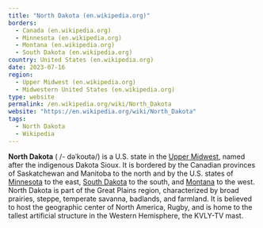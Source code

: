 ```yaml
---
title: "North Dakota (en.wikipedia.org)"
borders:
  - Canada (en.wikipedia.org)
  - Minnesota (en.wikipedia.org)
  - Montana (en.wikipedia.org)
  - South Dakota (en.wikipedia.org)
country: United States (en.wikipedia.org)
date: 2023-07-16
region:
  - Upper Midwest (en.wikipedia.org)
  - Midwestern United States (en.wikipedia.org)
type: website
permalink: /en.wikipedia.org/wiki/North_Dakota
website: "https://en.wikipedia.org/wiki/North_Dakota"
tags:
  - North Dakota
  - Wikipedia
---
```

**North Dakota** ( /- dəˈkoʊtə/) is a U.S. state in the [Upper Midwest](/en.wikipedia.org/wiki/Upper_Midwest), named after the indigenous Dakota Sioux. It is bordered by the Canadian provinces of Saskatchewan and Manitoba to the north and by the U.S. states of [Minnesota](/en.wikipedia.org/wiki/Minnesota) to the east, [South Dakota](/en.wikipedia.org/wiki/South_Dakota) to the south, and [Montana](/en.wikipedia.org/wiki/Montana) to the west. North Dakota is part of the Great Plains region, characterized by broad prairies, steppe, temperate savanna, badlands, and farmland. It is believed to host the geographic center of North America, Rugby, and is home to the tallest artificial structure in the Western Hemisphere, the KVLY-TV mast.